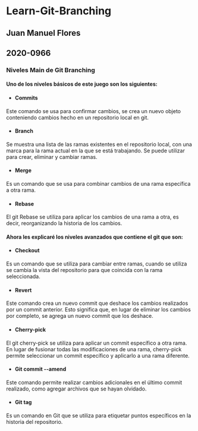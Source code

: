 # Learn-Git-Branching

## Juan Manuel Flores
## 2020-0966

### Niveles Main de Git Branching
#### Uno de los niveles básicos de este juego son los siguientes:

* #### Commits
Este comando se usa para confirmar cambios, se crea un nuevo objeto conteniendo cambios hecho en un repositorio local en git.

* #### Branch
Se muestra una lista de las ramas existentes en el repositorio local, con una marca para la rama actual en la que se está trabajando. Se puede utilizar para crear, eliminar y cambiar ramas. 

* #### Merge
Es un comando que se usa para combinar cambios de una rama específica a otra rama. 

* #### Rebase
El git Rebase se utiliza para aplicar los cambios de una rama a otra, es decir, reorganizando la historia de los cambios.

#### Ahora les explicaré los niveles avanzados que contiene el git que son:

* #### Checkout
Es un comando que se utiliza para cambiar entre ramas, cuando se utiliza se cambia la vista del repositorio para que coincida con la rama seleccionada.

* #### Revert
Este comando crea un nuevo commit que deshace los cambios realizados por un commit anterior. Esto significa que, en lugar de eliminar los cambios por completo, se agrega un nuevo commit que los deshace.

* #### Cherry-pick
El git cherry-pick se utiliza para aplicar un commit específico a otra rama. En lugar de fusionar todas las modificaciones de una rama, cherry-pick permite seleccionar un commit específico y aplicarlo a una rama diferente.

* #### Git commit --amend
Este comando permite realizar cambios adicionales en el último commit realizado, como agregar archivos que se hayan olvidado.

* #### Git tag
Es un comando en Git que se utiliza para etiquetar puntos específicos en la historia del repositorio.
